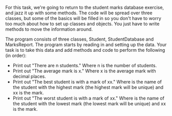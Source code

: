 For this task, we're going to return to the student marks database exercise, and jazz it up with some methods. The code will be spread over three classes, but some of the basics will be filled in so you don't have to worry too much about how to set up classes and objects. You just have to write methods to move the information around.

The program consists of three classes, Student, StudentDatabase and MarksReport. The program starts by reading in and setting up the data. Your task is to take this data and add methods and code to perform the following (in order):
-  Print out "There are n students." Where n is the number of students.
-  Print out "The average mark is x." Where x is the average mark with decimal places.
-  Print out "The best student is <name> with a mark of xx." Where <name> is the name of the student with the highest mark (the highest mark will be unique) and xx is the mark.
-  Print out "The worst student is <name> with a mark of xx." Where <name> is the name of the student with the lowest mark (the lowest mark will be unique) and xx is the mark.